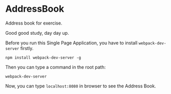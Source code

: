 # AddressBook
Address book for exercise.

Good good study, day day up.

Before you run this Single Page Application, you have to install `webpack-dev-server` firstly.

```
npm install webpack-dev-server -g
```

Then you can type a command in the root path:

```
webpack-dev-server
``` 

Now, you can type `localhost:8080` in browser to see the Address Book.